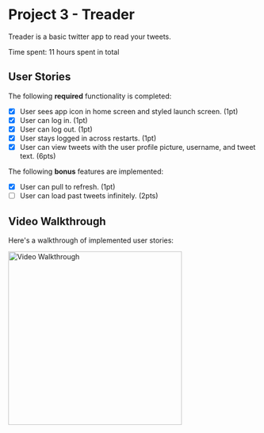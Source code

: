 # Project 3 - Treader

Treader is a basic twitter app to read your tweets.

Time spent: 11 hours spent in total

## User Stories

The following **required** functionality is completed:

- [x] User sees app icon in home screen and styled launch screen. (1pt)
- [x] User can log in. (1pt)
- [x] User can log out. (1pt)
- [x] User stays logged in across restarts. (1pt)
- [x] User can view tweets with the user profile picture, username, and tweet text. (6pts)

The following **bonus** features are implemented:

- [x] User can pull to refresh. (1pt)
- [ ] User can load past tweets infinitely. (2pts)

## Video Walkthrough

Here's a walkthrough of implemented user stories:

<img src='https://github.com/EugenSong/gifs/blob/main/ezgif.com-gif-maker.gif' width=350 title='Video Walkthrough' width='' alt='Video Walkthrough' />
